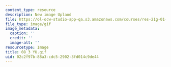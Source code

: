 ```yaml
---
content_type: resource
description: New image Uplaod
file: https://ol-ocw-studio-app-qa.s3.amazonaws.com/courses/res-21g-01-kana-spring-2010/02c2f97b88a3cdc529023fd014c9de44_08_3_YU.gif
file_type: image/gif
image_metadata:
  caption: ''
  credit: ''
  image-alt: ''
resourcetype: Image
title: 08_3_YU.gif
uid: 02c2f97b-88a3-cdc5-2902-3fd014c9de44
---
```

